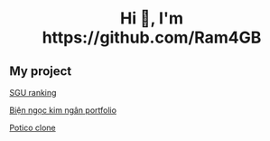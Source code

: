<h1 align="center">Hi 👋, I'm https://github.com/Ram4GB </h1>

## My project

[SGU ranking](https://ram4.vercel.app/i/pKydk)

[Biện ngọc kim ngân portfolio](https://ram4.vercel.app/i/vhNir)

[Potico clone](https://ram4.vercel.app/i/jkO4c)
